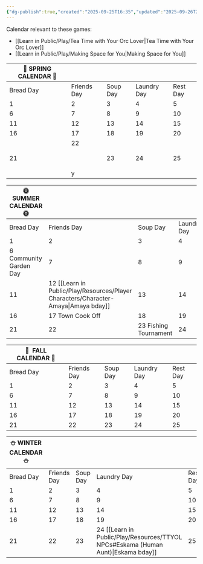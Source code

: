 ```yaml
---
{"dg-publish":true,"created":"2025-09-25T16:35","updated":"2025-09-26T20:51","dg-path":"Play/Resources/TTYOL-Calendar.md","permalink":"/play/resources/ttyol-calendar/","dgPassFrontmatter":true,"noteIcon":"1"}
---
```


Calendar relevant to these games: 
- [[Learn in Public/Play/Tea Time with Your Orc Lover\|Tea Time with Your Orc Lover]]
- [[Learn in Public/Play/Making Space for You\|Making Space for You]]


| 🌸 SPRING CALENDAR 🌸 |                       |          |             |          |
| --------------------- | --------------------- | -------- | ----------- | -------- |
| Bread Day             | Friends Day           | Soup Day | Laundry Day | Rest Day |
| 1                     | 2                     | 3        | 4           | 5        |
| 6                     | 7                     | 8        | 9           | 10       |
| 11                    | 12                    | 13       | 14          | 15       |
| 16                    | 17                    | 18       | 19          | 20       |
| 21                    | 22<br><br>  <br><br>y | 23       | 24          | 25       |

  

| 🌞 SUMMER CALENDAR 🌞  |                                    |                       |             |                |
| ---------------------- | ---------------------------------- | --------------------- | ----------- | -------------- |
| Bread Day              | Friends Day                        | Soup Day              | Laundry Day | Rest Day       |
| 1                      | 2                                  | 3                     | 4           | 5              |
| 6 Community Garden Day | 7                                  | 8                     | 9           | 10             |
| 11                     | 12 [[Learn in Public/Play/Resources/Player Characters/Character-Amaya\|Amaya bday]] | 13                    | 14          | 15 Beach Party |
| 16                     | 17 Town Cook Off                   | 18                    | 19          | 20             |
| 21                     | 22                                 | 23 Fishing Tournament | 24          | 25             |

  
  
  

| 🍂  FALL CALENDAR 🍂 |             |          |             |          |
| -------------------- | ----------- | -------- | ----------- | -------- |
| Bread Day            | Friends Day | Soup Day | Laundry Day | Rest Day |
| 1                    | 2           | 3        | 4           | 5        |
| 6                    | 7           | 8        | 9           | 10       |
| 11                   | 12          | 13       | 14          | 15       |
| 16                   | 17          | 18       | 19          | 20       |
| 21                   | 22          | 23       | 24          | 25       |

  

| ⛄ WINTER CALENDAR ⛄ |             |          |                                                    |          |
| ------------------- | ----------- | -------- | -------------------------------------------------- | -------- |
| Bread Day           | Friends Day | Soup Day | Laundry Day                                        | Rest Day |
| 1                   | 2           | 3        | 4                                                  | 5        |
| 6                   | 7           | 8        | 9                                                  | 10       |
| 11                  | 12          | 13       | 14                                                 | 15       |
| 16                  | 17          | 18       | 19                                                 | 20       |
| 21                  | 22          | 23       | 24 [[Learn in Public/Play/Resources/TTYOL NPCs#Eskama (Human Aunt)\|Eskama bday]] | 25       |




